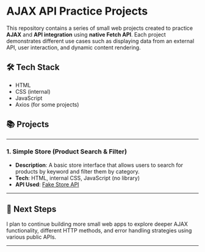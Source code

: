 # AJAX API Practice Projects

This repository contains a series of small web projects created to practice **AJAX** and **API integration** using **native Fetch API**. Each project demonstrates different use cases such as displaying data from an external API, user interaction, and dynamic content rendering.

## 🛠️ Tech Stack

- HTML
- CSS (internal)
- JavaScript
- Axios (for some projects)

## 📚 Projects

---

### 1. Simple Store (Product Search & Filter)

- **Description**: A basic store interface that allows users to search for products by keyword and filter them by category.
- **Tech**: HTML, internal CSS, JavaScript (no library)
- **API Used**: [Fake Store API](https://fakestoreapi.com/products)

---

## 🔄 Next Steps

I plan to continue building more small web apps to explore deeper AJAX functionality, different HTTP methods, and error handling strategies using various public APIs.

---
